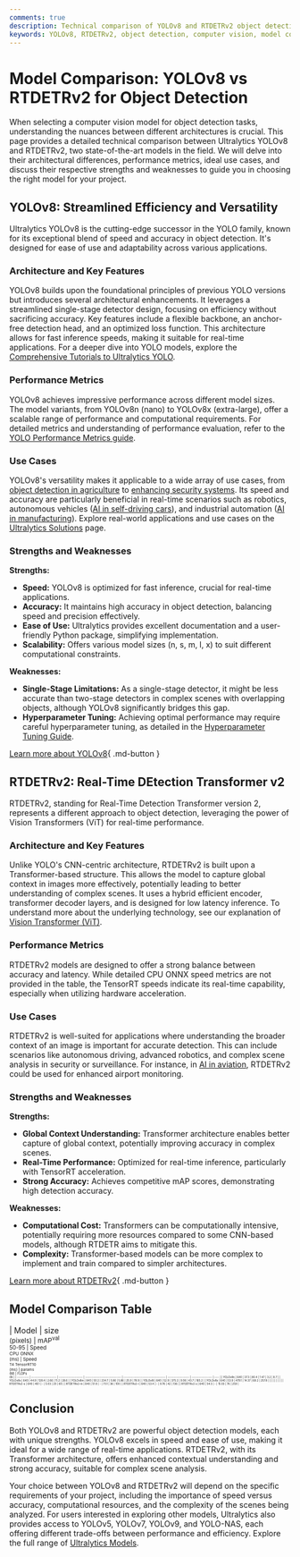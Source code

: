 ```yaml
---
comments: true
description: Technical comparison of YOLOv8 and RTDETRv2 object detection models, highlighting architecture, performance, and use cases.
keywords: YOLOv8, RTDETRv2, object detection, computer vision, model comparison, Ultralytics
---
```


# Model Comparison: YOLOv8 vs RTDETRv2 for Object Detection

When selecting a computer vision model for object detection tasks, understanding the nuances between different architectures is crucial. This page provides a detailed technical comparison between Ultralytics YOLOv8 and RTDETRv2, two state-of-the-art models in the field. We will delve into their architectural differences, performance metrics, ideal use cases, and discuss their respective strengths and weaknesses to guide you in choosing the right model for your project.

<script async src="https://cdn.jsdelivr.net/npm/chart.js@3.9.1/dist/chart.min.js"></script>
<script defer src="../../javascript/benchmark.js"></script>

<canvas id="modelComparisonChart" width="1024" height="400" active-models='["YOLOv8", "RTDETRv2"]'></canvas>

## YOLOv8: Streamlined Efficiency and Versatility

Ultralytics YOLOv8 is the cutting-edge successor in the YOLO family, known for its exceptional blend of speed and accuracy in object detection. It's designed for ease of use and adaptability across various applications.

### Architecture and Key Features

YOLOv8 builds upon the foundational principles of previous YOLO versions but introduces several architectural enhancements. It leverages a streamlined single-stage detector design, focusing on efficiency without sacrificing accuracy. Key features include a flexible backbone, an anchor-free detection head, and an optimized loss function. This architecture allows for fast inference speeds, making it suitable for real-time applications. For a deeper dive into YOLO models, explore the [Comprehensive Tutorials to Ultralytics YOLO](https://docs.ultralytics.com/guides/).

### Performance Metrics

YOLOv8 achieves impressive performance across different model sizes. The model variants, from YOLOv8n (nano) to YOLOv8x (extra-large), offer a scalable range of performance and computational requirements. For detailed metrics and understanding of performance evaluation, refer to the [YOLO Performance Metrics guide](https://docs.ultralytics.com/guides/yolo-performance-metrics/).

### Use Cases

YOLOv8's versatility makes it applicable to a wide array of use cases, from [object detection in agriculture](https://www.ultralytics.com/solutions/ai-in-agriculture) to [enhancing security systems](https://www.ultralytics.com/blog/computer-vision-for-theft-prevention-enhancing-security). Its speed and accuracy are particularly beneficial in real-time scenarios such as robotics, autonomous vehicles ([AI in self-driving cars](https://www.ultralytics.com/solutions/ai-in-self-driving)), and industrial automation ([AI in manufacturing](https://www.ultralytics.com/solutions/ai-in-manufacturing)). Explore real-world applications and use cases on the [Ultralytics Solutions](https://www.ultralytics.com/solutions) page.

### Strengths and Weaknesses

**Strengths:**

- **Speed:** YOLOv8 is optimized for fast inference, crucial for real-time applications.
- **Accuracy:** It maintains high accuracy in object detection, balancing speed and precision effectively.
- **Ease of Use:** Ultralytics provides excellent documentation and a user-friendly Python package, simplifying implementation.
- **Scalability:** Offers various model sizes (n, s, m, l, x) to suit different computational constraints.

**Weaknesses:**

- **Single-Stage Limitations:** As a single-stage detector, it might be less accurate than two-stage detectors in complex scenes with overlapping objects, although YOLOv8 significantly bridges this gap.
- **Hyperparameter Tuning:** Achieving optimal performance may require careful hyperparameter tuning, as detailed in the [Hyperparameter Tuning Guide](https://docs.ultralytics.com/guides/hyperparameter-tuning/).

[Learn more about YOLOv8](https://docs.ultralytics.com/models/yolov8/){ .md-button }

## RTDETRv2: Real-Time DEtection Transformer v2

RTDETRv2, standing for Real-Time Detection Transformer version 2, represents a different approach to object detection, leveraging the power of Vision Transformers (ViT) for real-time performance.

### Architecture and Key Features

Unlike YOLO's CNN-centric architecture, RTDETRv2 is built upon a Transformer-based structure. This allows the model to capture global context in images more effectively, potentially leading to better understanding of complex scenes. It uses a hybrid efficient encoder, transformer decoder layers, and is designed for low latency inference. To understand more about the underlying technology, see our explanation of [Vision Transformer (ViT)](https://www.ultralytics.com/glossary/vision-transformer-vit).

### Performance Metrics

RTDETRv2 models are designed to offer a strong balance between accuracy and latency. While detailed CPU ONNX speed metrics are not provided in the table, the TensorRT speeds indicate its real-time capability, especially when utilizing hardware acceleration.

### Use Cases

RTDETRv2 is well-suited for applications where understanding the broader context of an image is important for accurate detection. This can include scenarios like autonomous driving, advanced robotics, and complex scene analysis in security or surveillance. For instance, in [AI in aviation](https://www.ultralytics.com/blog/ai-in-aviation-a-runway-to-smarter-airports), RTDETRv2 could be used for enhanced airport monitoring.

### Strengths and Weaknesses

**Strengths:**

- **Global Context Understanding:** Transformer architecture enables better capture of global context, potentially improving accuracy in complex scenes.
- **Real-Time Performance:** Optimized for real-time inference, particularly with TensorRT acceleration.
- **Strong Accuracy:** Achieves competitive mAP scores, demonstrating high detection accuracy.

**Weaknesses:**

- **Computational Cost:** Transformers can be computationally intensive, potentially requiring more resources compared to some CNN-based models, although RTDETR aims to mitigate this.
- **Complexity:** Transformer-based models can be more complex to implement and train compared to simpler architectures.

[Learn more about RTDETRv2](https://docs.ultralytics.com/models/rtdetr/){ .md-button }

## Model Comparison Table

| Model      | size<br><sup>(pixels) | mAP<sup>val<br>50-95 | Speed<br><sup>CPU ONNX<br>(ms) | Speed<br><sup>T4 TensorRT10<br>(ms) | params<br><sup>(M) | FLOPs<br><sup>(B) |
| ---------- | --------------------- | -------------------- | ------------------------------ | ----------------------------------- | ------------------ | ----------------- | ---- |
| YOLOv8n    | 640                   | 37.3                 | 80.4                           | 1.47                                | 3.2                | 8.7               |
| YOLOv8s    | 640                   | 44.9                 | 128.4                          | 2.66                                | 11.2               | 28.6              |
| YOLOv8m    | 640                   | 50.2                 | 234.7                          | 5.86                                | 5.86               | 25.9              | 78.9 |
| YOLOv8l    | 640                   | 52.9                 | 375.2                          | 9.06                                | 43.7               | 165.2             |
| YOLOv8x    | 640                   | 53.9                 | 479.1                          | 14.37                               | 68.2               | 257.8             |
|            |                       |                      |                                |                                     |                    |                   |
| RTDETRv2-s | 640                   | 48.1                 | -                              | 5.03                                | 20                 | 60                |
| RTDETRv2-m | 640                   | 51.9                 | -                              | 7.51                                | 36                 | 100               |
| RTDETRv2-l | 640                   | 53.4                 | -                              | 9.76                                | 42                 | 136               |
| RTDETRv2-x | 640                   | 54.3                 | -                              | 15.03                               | 76                 | 259               |

## Conclusion

Both YOLOv8 and RTDETRv2 are powerful object detection models, each with unique strengths. YOLOv8 excels in speed and ease of use, making it ideal for a wide range of real-time applications. RTDETRv2, with its Transformer architecture, offers enhanced contextual understanding and strong accuracy, suitable for complex scene analysis.

Your choice between YOLOv8 and RTDETRv2 will depend on the specific requirements of your project, including the importance of speed versus accuracy, computational resources, and the complexity of the scenes being analyzed. For users interested in exploring other models, Ultralytics also provides access to YOLOv5, YOLOv7, YOLOv9, and YOLO-NAS, each offering different trade-offs between performance and efficiency. Explore the full range of [Ultralytics Models](https://docs.ultralytics.com/models/).

